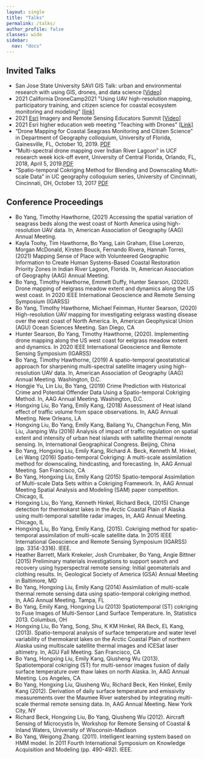 ```yaml
---
layout: single
title: "Talks"
permalink: /talks/
author_profile: false
classes: wide
sidebar:
  nav: "docs"
---
```

## Invited Talks 
* San Jose State University SAVI GIS Talk: urban and environmental research with using GIS, drones, and data science [[Video]](https://fb.watch/96xkDk5bua/)
* 2021 California DroneCamp2021 "Using UAV high-resolution mapping, participatory training, and citizen science for coastal ecosystem monitoring and modeling" [[link]](https://dronecampca.org/timetable/event/flexible-afternoon-sessions-for-arcgis-pro-preparation-tbd/)
* 2021 [Esri](https://www.esri.com/en-us/about/events/remote-sensing-educators-summit/save-date?date=2021-04-28) Imagery and Remote Sensing Educators Summit [[Video]](https://www.youtube.com/watch?v=eS7WIOc1W7w&list=PLaPDDLTCmy4aV8wApg_O-5cNua4-0bGah&index=5&t=7s)
* 2021 Esri higher education web meeting "Teaching with Drones" [[Link]](https://community.esri.com/t5/education-blog/teaching-with-drones/ba-p/1038437)
* “Drone Mapping for Coastal Seagrass Monitoring and Citizen Science” in Department of Geography colloquium, University of Florida, Gainesville, FL, October 10, 2019. [PDF](/UF_Colloquium_Yang_20191009/)
*  “Multi-spectral drone mapping over Indian River Lagoon” in UCF research week kick-off event, University of Central Florida, Orlando, FL, 2018, April 5, 2019.[PDF](/UCF_Poster_Yang/)
* “Spatio-temporal Cokriging Method for Blending and Downscaling Multi-scale Data” in UC geography colloquium series, University of Cincinnati, Cincinnati, OH, October 13, 2017 [PDF](/UC_Seminar2017_Yang/)

## Conference Proceedings
* Bo Yang, Timothy Hawthorne, (2021) Accessing the spatial variation of seagrass beds along the west coast of North America using high-resolution UAV data. In, American Association of Geography (AAG) Annual Meeting. 
* Kayla Toohy, Tim Hawthorne, Bo Yang, Lain Graham, Elise Lorenzo, Morgan McDonald, Kirsten Bouck, Fernando Rivera, Hannah Torres, (2021) Mapping Sense of Place with Volunteered Geographic Information to Create Human Systems-Based Coastal Restoration Priority Zones in Indian River Lagoon, Florida. In, American Association of Geography (AAG) Annual Meeting.
* Bo Yang, Timothy Hawthorne, Emmett Duffy, Hunter Searson, (2020). Drone mapping of eelgrass meadow extent and dynamics along the US west coast. In 2020 IEEE International Geoscience and Remote Sensing Symposium (IGARSS)  
* Bo Yang, Timothy Hawthorne, Michael Feinman, Hunter Searson, (2020) High-resolution UAV mapping for investigating eelgrass wasting disease over the west coast of North America. In, American Geophysical Union (AGU) Ocean Sciences Meeting. San Diego, CA
* Hunter Searson, Bo Yang, Timothy Hawthorne, (2020). Implementing drone mapping along the US west coast for eelgrass meadow extent and dynamics. In 2020 IEEE International Geoscience and Remote Sensing Symposium (IGARSS)  
* Bo Yang, Timothy Hawthorne, (2019) A spatio-temporal geostatistical approach for sharpening multi-spectral satellite imagery using high-resolution UAV data. In, American Association of Geography (AAG) Annual Meeting. Washington, D.C.
* Hongjie Yu, Lin Liu, Bo Yang, (2019) Crime Prediction with Historical Crime and Potential Offender Data Using a Spatio-temporal Cokriging Method. In, AAG Annual Meeting. Washington, D.C.
* Hongxing Liu, Bo Yang, Emily Kang, (2018) Assessment of Heat island effect of traffic volume from space observations. In, AAG Annual Meeting. New Orleans, LA
* Hongxing Liu, Bo Yang, Emily Kang, Bailang Yu, Changchun Feng, Min Liu, Jianping Wu (2016) Analysis of impact of traffic regulation on spatial extent and intensity of urban heat islands with satellite thermal remote sensing. In, International Geographical Congress. Beijing, China
* Bo Yang, Hongxing Liu, Emily Kang, Richard A. Beck, Kenneth M. Hinkel, Lei Wang (2016) Spatio-temporal Cokriging: A multi-scale assimilation method for downscaling, hindcasting, and forecasting. In, AAG Annual Meeting. San Francisco, CA
* Bo Yang, Hongxing Liu, Emily Kang (2015) Spatio-temporal Assimilation of Multi-scale Data Sets within a Cokriging Framework. In, AAG Annual Meeting Spatial Analysis and Modeling (SAM) paper competition. Chicago, IL
* Hongxing Liu, Bo Yang, Kenneth Hinkel, Richard Beck, (2015) Change detection for thermokarst lakes in the Arctic Coastal Plain of Alaska using multi-temporal satellite radar images, In, AAG Annual Meeting. Chicago, IL
* Hongxing Liu, Bo Yang, Emily Kang, (2015). Cokriging method for spatio-temporal assimilation of multi-scale satellite data. In 2015 IEEE International Geoscience and Remote Sensing Symposium (IGARSS) (pp. 3314-3316). IEEE. 
* Heather Barrett, Mark Krekeler, Josh Crumbaker, Bo Yang, Angie Bittner (2015) Preliminary materials investigations to support search and recovery using hyperspectral remote sensing: Initial geomaterials and clothing results. In, Geological Society of America (GSA) Annual Meeting in Baltimore, MD
* Bo Yang, Hongxing Liu, Emily Kang (2014) Assimilation of multi-scale thermal remote sensing data using spatio-temporal cokriging method. In, AAG Annual Meeting. Tampa, FL
* Bo Yang, Emily Kang, Hongxing Liu (2013) Spatiotemporal (ST) cokriging to Fuse Images of Multi-Sensor Land Surface Temperature. In, Statistics 2013. Columbus, OH
* Hongxing Liu, Bo Yang, Song, Shu, K KM Hinkel, RA Beck, EL Kang, (2013). Spatio-temporal analysis of surface temperature and water level variability of thermokarst lakes on the Arctic Coastal Plain of northern Alaska using multiscale satellite thermal images and ICESat laser altimetry. In, AGU Fall Meeting. San Francisco, CA
* Bo Yang, Hongxing Liu, Emily Kang, Qiusheng Wu (2013). Spatiotemporal cokriging (ST) for multi-sensor images fusion of daily surface temperature over thaw lakes on north Alaska. In, AAG Annual Meeting. Los Angeles, CA
* Bo Yang, Hongxing Liu, Qiusheng Wu, Richard Beck, Ken Hinkel, Emily Kang (2012). Derivation of daily surface temperature and emissivity measurements over the Maumee River watershed by integrating multi-scale thermal remote sensing data. In, AAG Annual Meeting. New York City, NY
* Richard Beck, Hongxing Liu, Bo Yang, Qiusheng Wu (2012). Aircraft Sensing of Microcystis In, Workshop for Remote Sensing of Coastal & Inland Waters, University of Wisconsin-Madison
* Bo Yang, Weigong Zhang. (2011). Intelligent learning system based on HMM model. In 2011 Fourth International Symposium on Knowledge Acquisition and Modeling (pp. 490-492). IEEE. 



